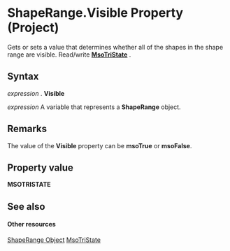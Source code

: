 
# ShapeRange.Visible Property (Project)
Gets or sets a value that determines whether all of the shapes in the shape range are visible. Read/write  **[MsoTriState](http://msdn.microsoft.com/en-us/library/office/ff860737%28v=office.15%29)** .

## Syntax

 _expression_ . **Visible**

 _expression_ A variable that represents a **ShapeRange** object.


## Remarks

The value of the  **Visible** property can be **msoTrue** or **msoFalse**.


## Property value

 **MSOTRISTATE**


## See also


#### Other resources


[ShapeRange Object](315031aa-4b8c-424b-26e7-ce15897beb05.md)
[MsoTriState](http://msdn.microsoft.com/en-us/library/office/ff860737%28v=office.15%29)
